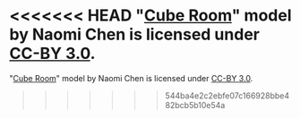 <<<<<<< HEAD
"[Cube Room](https://poly.google.com/view/1fahMeqZOw_)" model by Naomi Chen is licensed under [CC-BY 3.0](https://creativecommons.org/licenses/by/3.0/legalcode).
=======
"[Cube Room](https://poly.google.com/view/1fahMeqZOw_)" model by Naomi Chen is licensed under [CC-BY 3.0](https://creativecommons.org/licenses/by/3.0/legalcode).
>>>>>>> 544ba4e2c2ebfe07c166928bbe482bcb5b10e54a
